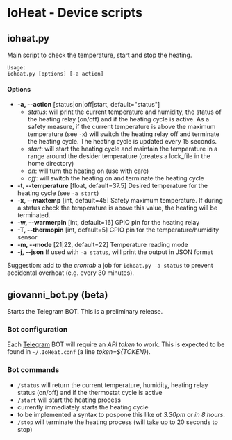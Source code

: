 # IoHeat - Device scripts

## ioheat.py

Main script to check the temperature, start and stop the heating.

```
Usage:
ioheat.py [options] [-a action] 
```

#### Options

 - **-a, --action** [status|on|off|start, default="status"]
   - _status_: will print the current temperature and humidity, the status of the heating relay (on/off) and if the heating cycle is active. As a safety measure, if the current temperature is above the maximum temperature (see `-x`) will switch the heating relay off and terminate the heating cycle.  The heating cycle is updated every 15 seconds.
   - _start_: will start the heating cycle and maintain the temperature in a range around the desider temperature (creates a lock_file in the home directory)
   - _on_: will turn the heating on (use with care)
   - _off_: will switch the heating on and terminate the heating cycle
 - **-t, --temperature** [float, default=37.5]
 Desired temperature for the heating cycle (see `-a start`)
 - **-x, --maxtemp** [int, default=45]
 Safety maximum temperature. If during a status check the temperature is above this value, the heating will be terminated.
 - **-w, --warmerpin** [int, default=16]
 GPIO pin for the heating relay
 - **-T, --thermopin** [int, default=5]
 GPIO pin for the temperature/humidity sensor
 - **-m, --mode** [21|22, default=22]
 Temperature reading mode
 - **-j, --json**
 If used with `-a status`, will print the output in JSON format
 
 
Suggestion: add to the _crontab_ a job for `ioheat.py -a status` to prevent accidental overheat (e.g. every 30 minutes).
 
## giovanni_bot.py (beta)

Starts the Telegram BOT. This is a preliminary release.

### Bot configuration

Each [Telegram](https://telegram.org) BOT will require an _API token_ to work. This is expected to be found in `~/.IoHeat.conf` (a line _token=\${TOKEN}_).

### Bot commands
 - `/status` will return the current temperature, humidity, heating relay status (on/off) and if the thermostat cycle is active
 - `/start` will start the heating process
  - currently immediately starts the heating cycle
  - to be implemented a syntax to pospone this like _at 3.30pm_ or _in 8 hours_.
 - `/stop` will terminate the heating process (will take up to 20 seconds to stop)
 
